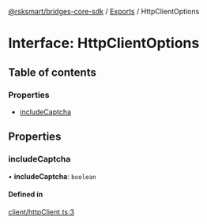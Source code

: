 [@rsksmart/bridges-core-sdk](../README.md) / [Exports](../modules.md) / HttpClientOptions

# Interface: HttpClientOptions

## Table of contents

### Properties

- [includeCaptcha](HttpClientOptions.md#includecaptcha)

## Properties

### includeCaptcha

• **includeCaptcha**: `boolean`

#### Defined in

[client/httpClient.ts:3](https://github.com/rsksmart/bridges-core-sdk/blob/0e235bb7c0efe3213e0c46ed267b8cbbc0c6f036/src/client/httpClient.ts#L3)
